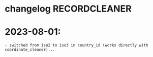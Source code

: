 # changelog RECORDCLEANER


# 2023-08-01:
    - switched from iso2 to iso3 in country_id (works directly with coordinate_cleaner)...
